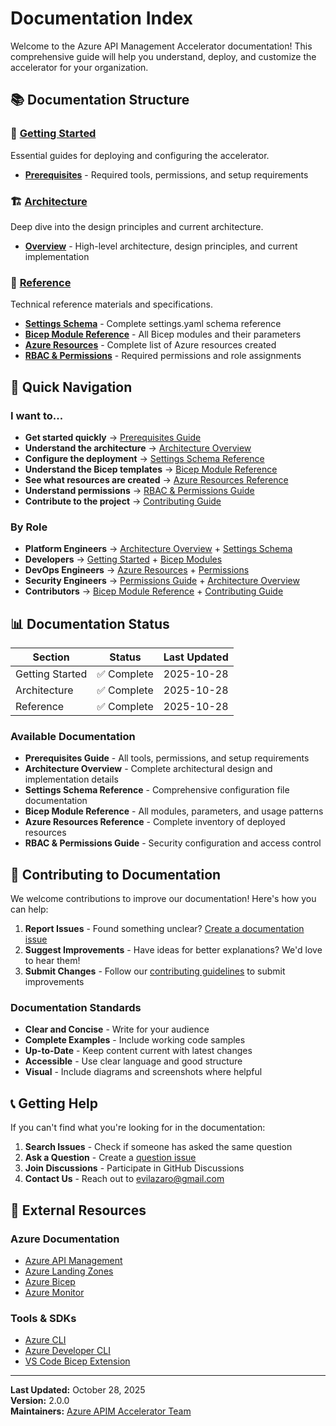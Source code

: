 # Documentation Index

Welcome to the Azure API Management Accelerator documentation! This comprehensive guide will help you understand, deploy, and customize the accelerator for your organization.

## 📚 Documentation Structure

### 🚀 [Getting Started](getting-started/)
Essential guides for deploying and configuring the accelerator.

- **[Prerequisites](getting-started/prerequisites.md)** - Required tools, permissions, and setup requirements

### 🏗️ [Architecture](architecture/)
Deep dive into the design principles and current architecture.

- **[Overview](architecture/overview.md)** - High-level architecture, design principles, and current implementation

### 📑 [Reference](reference/)
Technical reference materials and specifications.

- **[Settings Schema](reference/settings-schema.md)** - Complete settings.yaml schema reference
- **[Bicep Module Reference](reference/bicep-modules.md)** - All Bicep modules and their parameters
- **[Azure Resources](reference/azure-resources.md)** - Complete list of Azure resources created
- **[RBAC & Permissions](reference/permissions.md)** - Required permissions and role assignments

## 🎯 Quick Navigation

### I want to...
- **Get started quickly** → [Prerequisites Guide](getting-started/prerequisites.md)
- **Understand the architecture** → [Architecture Overview](architecture/overview.md)
- **Configure the deployment** → [Settings Schema Reference](reference/settings-schema.md)
- **Understand the Bicep templates** → [Bicep Module Reference](reference/bicep-modules.md)
- **See what resources are created** → [Azure Resources Reference](reference/azure-resources.md)
- **Understand permissions** → [RBAC & Permissions Guide](reference/permissions.md)
- **Contribute to the project** → [Contributing Guide](../CONTRIBUTING.md)

### By Role
- **Platform Engineers** → [Architecture Overview](architecture/overview.md) + [Settings Schema](reference/settings-schema.md)
- **Developers** → [Getting Started](getting-started/prerequisites.md) + [Bicep Modules](reference/bicep-modules.md)
- **DevOps Engineers** → [Azure Resources](reference/azure-resources.md) + [Permissions](reference/permissions.md)
- **Security Engineers** → [Permissions Guide](reference/permissions.md) + [Architecture Overview](architecture/overview.md)
- **Contributors** → [Bicep Module Reference](reference/bicep-modules.md) + [Contributing Guide](../CONTRIBUTING.md)

## 📊 Documentation Status

| Section | Status | Last Updated |
|---------|--------|--------------|
| Getting Started | ✅ Complete | 2025-10-28 |
| Architecture | ✅ Complete | 2025-10-28 |
| Reference | ✅ Complete | 2025-10-28 |

### Available Documentation
- **Prerequisites Guide** - All tools, permissions, and setup requirements
- **Architecture Overview** - Complete architectural design and implementation details
- **Settings Schema Reference** - Comprehensive configuration file documentation
- **Bicep Module Reference** - All modules, parameters, and usage patterns
- **Azure Resources Reference** - Complete inventory of deployed resources
- **RBAC & Permissions Guide** - Security configuration and access control

## 🤝 Contributing to Documentation

We welcome contributions to improve our documentation! Here's how you can help:

1. **Report Issues** - Found something unclear? [Create a documentation issue](../.github/ISSUE_TEMPLATE/documentation.md)
2. **Suggest Improvements** - Have ideas for better explanations? We'd love to hear them!
3. **Submit Changes** - Follow our [contributing guidelines](../CONTRIBUTING.md) to submit improvements

### Documentation Standards
- **Clear and Concise** - Write for your audience
- **Complete Examples** - Include working code samples
- **Up-to-Date** - Keep content current with latest changes
- **Accessible** - Use clear language and good structure
- **Visual** - Include diagrams and screenshots where helpful

## 📞 Getting Help

If you can't find what you're looking for in the documentation:

1. **Search Issues** - Check if someone has asked the same question
2. **Ask a Question** - Create a [question issue](../.github/ISSUE_TEMPLATE/question.md)
3. **Join Discussions** - Participate in GitHub Discussions
4. **Contact Us** - Reach out to [evilazaro@gmail.com](mailto:evilazaro@gmail.com)

## 🔗 External Resources

### Azure Documentation
- [Azure API Management](https://learn.microsoft.com/azure/api-management/)
- [Azure Landing Zones](https://learn.microsoft.com/azure/cloud-adoption-framework/ready/landing-zone/)
- [Azure Bicep](https://learn.microsoft.com/azure/azure-resource-manager/bicep/)
- [Azure Monitor](https://learn.microsoft.com/azure/azure-monitor/)

### Tools & SDKs
- [Azure CLI](https://learn.microsoft.com/cli/azure/)
- [Azure Developer CLI](https://learn.microsoft.com/azure/developer/azure-developer-cli/)
- [VS Code Bicep Extension](https://marketplace.visualstudio.com/items?itemName=ms-azuretools.vscode-bicep)

---

**Last Updated:** October 28, 2025  
**Version:** 2.0.0  
**Maintainers:** [Azure APIM Accelerator Team](mailto:evilazaro@gmail.com)